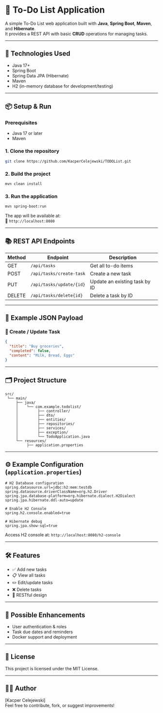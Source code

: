 # 📝 To-Do List Application

A simple To-Do List web application built with **Java**, **Spring Boot**, **Maven**, and **Hibernate**.  
It provides a REST API with basic **CRUD** operations for managing tasks.

---

## 🚀 Technologies Used

- Java 17+
- Spring Boot
- Spring Data JPA (Hibernate)
- Maven
- H2 (in-memory database for development/testing)


---

## 📦 Setup & Run

### Prerequisites
- Java 17 or later
- Maven

### 1. Clone the repository

```bash
git clone https://github.com/KacperCelejewski/TODOList.git
```

### 2. Build the project

```bash
mvn clean install
```

### 3. Run the application

```bash
mvn spring-boot:run
```

The app will be available at:  
📍 `http://localhost:8080`

---

## 📚 REST API Endpoints

| Method | Endpoint           | Description            |
|--------|--------------------|------------------------|
| GET    | `/api/tasks`                   | Get all to-do items    |
| POST   | `/api/tasks/create-task`       | Create a new task      |
| PUT    | `/api/tasks/update/{id}`       | Update an existing task by ID |
| DELETE | `/api/tasks/delete{id}`        | Delete a task by ID    |

---

## 🧪 Example JSON Payload

### 🔸 Create / Update Task

```json
{
  "title": "Buy groceries",
  "completed": false,
  "content": "Milk, Bread, Eggs"
}
```

---

## 🗂 Project Structure

```
src/
 └── main/
     ├── java/
     │    └── com.example.todolist/
     │         ├── controller/
     │         ├── dto/
     │         ├── entities/
     │         ├── repositories/
     │         ├── services/
     │         ├── exception/
     │         └── TodoApplication.java
     └── resources/
          ├── application.properties

```

---

## ⚙️ Example Configuration (`application.properties`)

```properties
# H2 Database configuration
spring.datasource.url=jdbc:h2:mem:testdb
spring.datasource.driverClassName=org.h2.Driver
spring.jpa.database-platform=org.hibernate.dialect.H2Dialect
spring.jpa.hibernate.ddl-auto=update

# Enable H2 Console
spring.h2.console.enabled=true

# Hibernate debug
spring.jpa.show-sql=true
```

Access H2 console at: `http://localhost:8080/h2-console`

---

## 🛠 Features

- ✅ Add new tasks
- 📋 View all tasks
- ✏️ Edit/update tasks
- ❌ Delete tasks
- 🔁 RESTful design

---

## 📌 Possible Enhancements

- User authentication & roles
- Task due dates and reminders
- Docker support and deployment

---

## 📄 License

This project is licensed under the MIT License.

---

## 👨‍💻 Author

[Kacper Celejewski]  
Feel free to contribute, fork, or suggest improvements!
